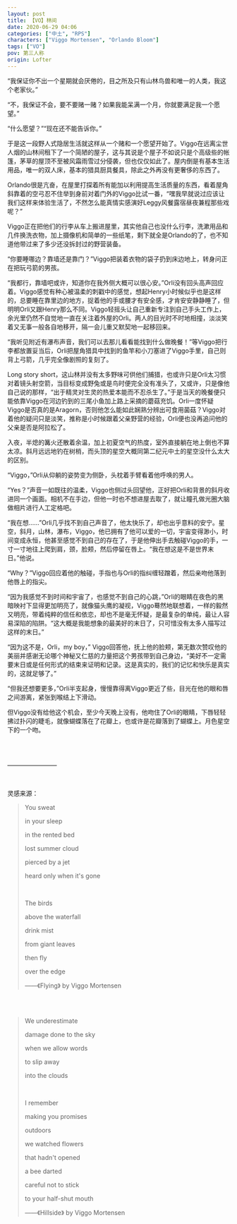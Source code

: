 ```yaml
---
layout: post
title: 【VO】林间
date: 2020-06-29 04:06
categories: ["中土", "RPS"]
characters: ["Viggo Mortensen", "Orlando Bloom"]
tags: ["VO"]
pov: 第三人称
origin: Lofter
---
```


“我保证你不出一个星期就会厌倦的，目之所及只有山林鸟兽和唯一的人类，我这个老家伙。”

“不，我保证不会，要不要赌一赌？如果我能呆满一个月，你就要满足我一个愿望。”

“什么愿望？”“现在还不能告诉你。”

于是这一段野人式隐居生活就这样从一个赌和一个愿望开始了。Viggo在远离尘世人烟的山林间租下了一个简陋的屋子，这与其说是个屋子不如说只是个高级些的帐篷，茅草的屋顶不至被风霜雨雪过分侵袭，但也仅仅如此了。屋内倒是有基本生活用品，唯一的双人床，基本的猎具厨具餐具，除此之外再没有更奢侈的东西了。

Orlando很是亢奋，在屋里打探着所有能加以利用提高生活质量的东西，看着屋角斜靠着的空弓忍不住举到身前对着门外的Viggo比试一番，“嘿我早就说过应该让我们这样来体验生活了，不然怎么能真情实感演好Leggy风餐露宿昼夜兼程那些戏呢？”

Viggo正在把他们的行李从车上搬进屋里，其实他自己也没什么行李，洗漱用品和几件换洗衣物，加上摄像机和简单的一些纸笔，剩下就全是Orlando的了，也不知道他带过来了多少还没拆封过的野营装备。

“你要睡哪边？靠墙还是靠门？”Viggo把装着衣物的袋子扔到床边地上，转身问正在把玩弓箭的男孩。

“我都行，靠墙吧或许，知道你在我外侧大概可以很心安。”Orli没有回头高声回应着。Viggo感觉有种心被温柔的刺戳中的感觉，想起Henry小时候似乎也是这样的，总要睡在靠里边的地方，捉着他的手或腰才有安全感，才肯安安静静睡了，但明明Orli又跟Henry那么不同。Viggo轻摇头让自己重新专注到自己手头工作上，余光里仍然不自觉地一直在关注着外屋的Orli。两人的目光时不时地相撞，淡淡笑着又无事一般各自地移开，隔一会儿重又默契地一起移回来。

“我听见附近有瀑布声音，我们可以去那儿看看能找到什么做晚餐！”等Viggo把行李都放置妥当后，Orli把屋角猎具中找到的鱼竿和小刀塞进了Viggo手里，自己则背上弓箭，几乎完全像剧照的复刻了。

Long story short，这山林并没有太多野味可供他们捕猎，也或许只是Orli太习惯对着镜头射空箭，当目标变成野兔或是鸟时便完全没有准头了，又或许，只是像他自己说的那样，“出于精灵对生灵的热爱本能而不忍杀生了。”于是当天的晚餐便只能依靠Viggo在河边钓到的三尾小鱼加上路上采摘的蘑菇充饥。Orli一度怀疑Viggo是否真的是Aragorn，否则他怎么能如此娴熟分辨出可食用菌菇？Viggo对着他的疑问只是淡笑，推称是小时候跟着父亲野营的经验，Orli便也没再追问他的父亲是否是阿拉松了。

入夜，半熄的篝火还散着余温，加上初夏空气的热度，室外直接躺在地上倒也不算太凉。斜月远远地钓在树梢，而头顶的星空大概同第二纪元中土的星空没什么太大的区别。

“Viggo，”Orli从仰躺的姿势变为侧卧，头枕着手臂看着他呼唤的男人。

“Yes？”声音一如既往的温柔，Viggo也侧过头回望他，正好把Orli和背景的斜月收进同一个画面。相机不在手边，但他一时也不想进屋去取了，就让瞳孔做光圈大脑做相片进行人工定格吧。

“我在想……”Orli几乎找不到自己声音了，他太快乐了，却也出乎意料的安宁。星空，斜月，山林，瀑布，Viggo，他已拥有了他可以爱的一切，宇宙变得渺小，时间变成永恒，他甚至感觉不到自己的存在了，于是他伸出手去触碰Viggo的手，一寸一寸地往上爬到肩，颈，脸颊，然后停留在唇上。“我在想这是不是世界末日。”他说。

“Why？”Viggo回应着他的触碰，手指也与Orli的指纠缠轻蹭着，然后亲吻他落到他唇上的指尖。

“因为我感觉不到时间和宇宙了，也感觉不到自己的心跳，”Orli的眼睛在夜色的黑暗映衬下显得更加明亮了，就像猫头鹰的凝视，Viggo蓦然地联想着，一样的毅然又明亮，带着纯粹的信任和依恋，却也不是毫无怀疑，是最复杂的单纯，最让人容易深陷的陷阱。“这大概是我能想象的最美好的末日了，只可惜没有太多人描写过这样的末日。”

“因为这不是，Orli，my boy，” Viggo回答他，抚上他的脸颊，第无数次赞叹他的美丽并感谢无论哪个神秘又仁慈的力量把这个男孩带到自己身边，“美好不一定需要末日或是任何形式的结束来证明和记录。这是真实的，我们的记忆和快乐是真实的，这就足够了。”

“但我还想要更多，”Orli半支起身，慢慢靠得离Viggo更近了些，目光在他的眼和唇之间游离，紧张到喉结上下滑动。

但Viggo没有给他这个机会，至少今天晚上没有，他吻住了Orli的眼睛，下唇轻轻拂过扑闪的睫毛，就像蝴蝶落在了花瓣上，也或许是花瓣落到了蝴蝶上。月色星空下的一个吻。
 
<br><br>

————————

<br>

灵感来源：

> You sweat
> 
> in your sleep
> 
> in the rented bed
> 
> lost summer cloud
> 
> pierced by a jet
> 
> heard only when it's gone
> 
> <br>
> 
> The birds
> 
> above the waterfall
> 
> drink mist
> 
> from giant leaves
> 
> then fly
> 
> over the edge
> 
> ——《Flying》 by Viggo Mortensen

<br><br>

> We underestimate
> 
> damage done to the sky
> 
> when we allow words
> 
> to slip away
> 
> into the clouds
> 
> <br>
> 
> I remember
> 
> making you promises
> 
> outdoors
> 
> we watched flowers
> 
> that hadn't opened
> 
> a bee darted
> 
> careful not to stick
> 
> to your half-shut mouth
> 
> ——《Hillside》 by Viggo Mortensen
